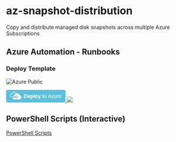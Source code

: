 # az-snapshot-distribution

Copy and distribute managed disk snapshots across multiple Azure Subscriptions


## Azure Automation - Runbooks

### Deploy Template

![Azure Public](https://github.com/hibbertda/az-snapshot-distribution/workflows/Azure%20Public/badge.svg)

<a href="https://portal.azure.com/#create/Microsoft.Template/uri/https%3a%2f%2fraw.githubusercontent.com%2fhibbertda%2faz-snapshot-distribution%2fmaster%2fAzAutomation%2fazSnapshotDistributionRunbook.azrm.json" target="_blank">
    <img src="https://raw.githubusercontent.com/Azure/azure-quickstart-templates/master/1-CONTRIBUTION-GUIDE/images/deploytoazure.png"/>
</a>

<a href="https://portal.azure.us/#create/Microsoft.Template/uri/https%3a%2f%2fraw.githubusercontent.com%2fhibbertda%2faz-snapshot-distribution%2fmaster%2fAzAutomation%2fazSnapshotDistributionRunbook.azrm.json" target="_blank">
    <img src="https://azuredeploy.net/AzureGov.png"/>
</a>


## PowerShell Scripts (Interactive)

[PowerShell Scripts](/interactive_scripts)
